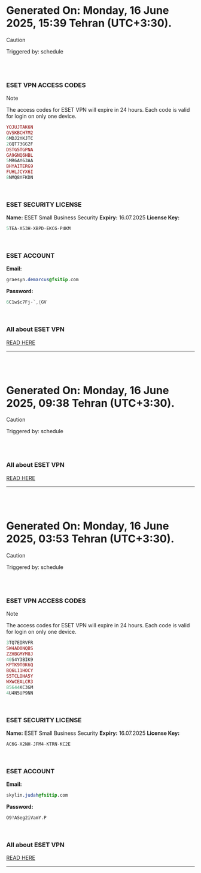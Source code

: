 # Generated On: Monday, 16 June 2025, 15:39 Tehran (UTC+3:30).

> [!CAUTION]
> Triggered by: schedule

<br><br>

### ESET VPN ACCESS CODES

> [!NOTE]
> The access codes for ESET VPN will expire in 24 hours.
> Each code is valid for login on only one device.

```ruby
YOJUJTAK6N
QVSKBCH7M2
6MDJ2YKJTC
2GQT73GG2F
DSTG5TGPNA
GA9GNQ6HBL
5MR6AY63AA
BHYAITERG9
FUHLJCYX6I
8NMQ8YFKDN
```

<br>

### ESET SECURITY LICENSE

**Name:** ESET Small Business Security
**Expiry:** 16.07.2025
**License Key:**

```POV-Ray SDL
5TEA-X53H-XBPD-EKCG-P4KM
```

<br>

### ESET ACCOUNT

**Email:**

```CSS
graesyn.demarcus@fsitip.com
```

**Password:**

```POV-Ray SDL
6C1w$c7Fj-`,{GV
```

<br>

### All about ESET VPN

[READ HERE](https://t.me/F_NiREvil/2113)

---

<br><br>

# Generated On: Monday, 16 June 2025, 09:38 Tehran (UTC+3:30).

> [!CAUTION]
> Triggered by: schedule

<br><br>

### All about ESET VPN

[READ HERE](https://t.me/F_NiREvil/2113)

---

<br><br>

# Generated On: Monday, 16 June 2025, 03:53 Tehran (UTC+3:30).

> [!CAUTION]
> Triggered by: schedule

<br><br>

### ESET VPN ACCESS CODES

> [!NOTE]
> The access codes for ESET VPN will expire in 24 hours.
> Each code is valid for login on only one device.

```ruby
3TQ7EIRVFR
SW4AD0NQBS
ZZHBGMYM8J
40S4Y3BIK9
KPTK9T0K6Q
BQ6L11HOCY
S5TCLOHA5Y
WXWCEALCR3
85644KC3GM
4U4N5UP9NN
```

<br>

### ESET SECURITY LICENSE

**Name:** ESET Small Business Security
**Expiry:** 16.07.2025
**License Key:**

```POV-Ray SDL
AC6G-X2NH-JFM4-KTRN-KC2E
```

<br>

### ESET ACCOUNT

**Email:**

```CSS
skylin.judah@fsitip.com
```

**Password:**

```POV-Ray SDL
O9?ASeg2iVamY.P
```

<br>

### All about ESET VPN

[READ HERE](https://t.me/F_NiREvil/2113)

---

<br><br>

